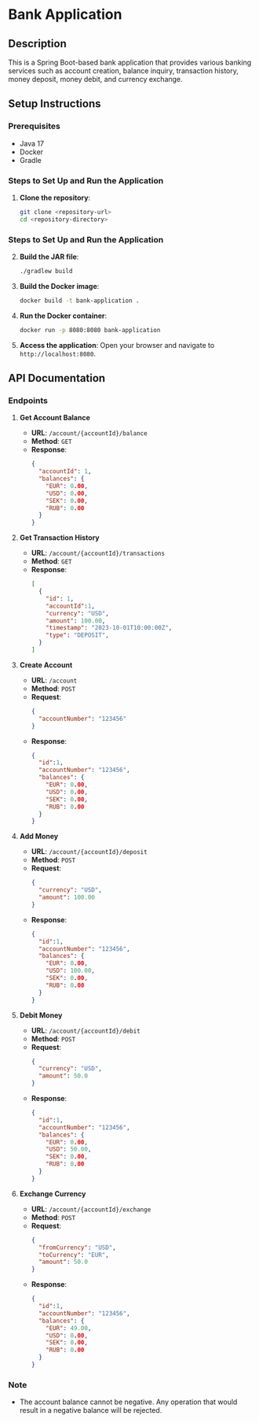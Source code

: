 # Bank Application

## Description
This is a Spring Boot-based bank application that provides various banking services such as account creation, balance inquiry, transaction history, money deposit, money debit, and currency exchange.

## Setup Instructions

### Prerequisites
- Java 17
- Docker
- Gradle

### Steps to Set Up and Run the Application

1. **Clone the repository**:
   ```sh
   git clone <repository-url>
   cd <repository-directory>
   ```
   

### Steps to Set Up and Run the Application

2. **Build the JAR file**:
   ```sh
   ./gradlew build
   ```

3. **Build the Docker image**:
   ```sh
   docker build -t bank-application .
   ```

4. **Run the Docker container**:
   ```sh
   docker run -p 8080:8080 bank-application
   ```

5. **Access the application**:
   Open your browser and navigate to `http://localhost:8080`.

## API Documentation

### Endpoints

1. **Get Account Balance**
    - **URL**: `/account/{accountId}/balance`
    - **Method**: `GET`
    - **Response**:
      ```json
      {
        "accountId": 1,
        "balances": {
          "EUR": 0.00,
          "USD": 0.00,
          "SEK": 0.00,
          "RUB": 0.00
        }
      }
      ```

2. **Get Transaction History**
    - **URL**: `/account/{accountId}/transactions`
    - **Method**: `GET`
    - **Response**:
      ```json
      [
        {
          "id": 1,
          "accountId":1,
          "currency": "USD",
          "amount": 100.00,
          "timestamp": "2023-10-01T10:00:00Z",
          "type": "DEPOSIT",
        }
      ]
      ```

3. **Create Account**
    - **URL**: `/account`
    - **Method**: `POST`
    - **Request**:
      ```json
      {
        "accountNumber": "123456"
      }
      ```
    - **Response**:
      ```json
      {
        "id":1,
        "accountNumber": "123456",
        "balances": {
          "EUR": 0.00,
          "USD": 0.00,
          "SEK": 0.00,
          "RUB": 0.00
        }
      }
      ```

4. **Add Money**
    - **URL**: `/account/{accountId}/deposit`
    - **Method**: `POST`
    - **Request**:
      ```json
      {
        "currency": "USD",
        "amount": 100.00
      }
      ```
    - **Response**:
      ```json
      {
        "id":1,
        "accountNumber": "123456",
        "balances": {
          "EUR": 0.00,
          "USD": 100.00,
          "SEK": 0.00,
          "RUB": 0.00
        }
      }
      ```

5. **Debit Money**
    - **URL**: `/account/{accountId}/debit`
    - **Method**: `POST`
    - **Request**:
      ```json
      {
        "currency": "USD",
        "amount": 50.0
      }
      ```
    - **Response**:
      ```json
      {
        "id":1,
        "accountNumber": "123456",
        "balances": {
          "EUR": 0.00,
          "USD": 50.00,
          "SEK": 0.00,
          "RUB": 0.00
        }
      }
      ```

6. **Exchange Currency**
    - **URL**: `/account/{accountId}/exchange`
    - **Method**: `POST`
    - **Request**:
      ```json
      {
        "fromCurrency": "USD",
        "toCurrency": "EUR",
        "amount": 50.0
      }
      ```
    - **Response**:
      ```json
      {
        "id":1,
        "accountNumber": "123456",
        "balances": {
          "EUR": 49.00,
          "USD": 0.00,
          "SEK": 0.00,
          "RUB": 0.00
        }
      }
      ```

### Note
- The account balance cannot be negative. Any operation that would result in a negative balance will be rejected.